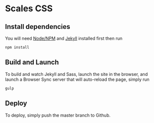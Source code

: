 # Scales CSS

## Install dependencies
You will need [Node/NPM](https://nodejs.org/) and [Jekyll](http://jekyllrb.com/) installed first then run

```
npm install
```

## Build and Launch
To build and watch Jekyll and Sass, launch the site in the browser, and launch a Browser Sync server that will auto-reload the page, simply run

```
gulp
```

## Deploy
To deploy, simply push the master branch to Github.
